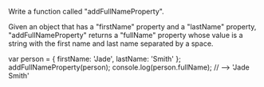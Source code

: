 Write a function called "addFullNameProperty".

Given an object that has a "firstName" property and a "lastName" property, "addFullNameProperty" returns a "fullName" property whose value is a string with the first name and last name separated by a space.

var person = {
 firstName: 'Jade',
 lastName: 'Smith'
};
addFullNameProperty(person);
console.log(person.fullName); // --> 'Jade Smith'
